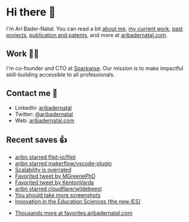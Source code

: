 # Hi there  👋

I'm Ari Bader-Natal. You can read a bit [about me](https://aribadernatal.com), [my current work](https://aribadernatal.com/projects/Sparkwise/), [past projects](https://aribadernatal.com/projects/), [publication and patents](https://aribadernatal.com/publications), and more at [aribadernatal.com](https://aribadernatal.com).

## Work  👨‍💻

I'm co-founder and CTO at [Sparkwise](https://sparkwise.co). Our mission is to make impactful skill-building accessible to all professionals.

## Contact me  💬 

- LinkedIn: [aribadernatal](https://linkedin.com/in/aribadernatal)
- Twitter: [@aribadernatal](https://twitter.com/aribadernatal)
- Web: [aribadernatal.com](https://aribadernatal.com)

## Recent saves  👍

<!--START_SECTION:feed-->
* [aribn starred flipt-io&#x2F;flipt](https:&#x2F;&#x2F;favorites.aribadernatal.com&#x2F;github-favorites&#x2F;2023&#x2F;02&#x2F;aribn-starred-flipt-io-flipt&#x2F;)
* [aribn starred makerflow&#x2F;vscode-plugin](https:&#x2F;&#x2F;favorites.aribadernatal.com&#x2F;github-favorites&#x2F;2023&#x2F;02&#x2F;aribn-starred-makerflow-vscode-plugin&#x2F;)
* [Scalability is overrated](https:&#x2F;&#x2F;favorites.aribadernatal.com&#x2F;pocket-favorites&#x2F;2023&#x2F;02&#x2F;scalability-is-overrated&#x2F;)
* [Favorited tweet by MGreenePhD](https:&#x2F;&#x2F;favorites.aribadernatal.com&#x2F;twitter-favorites&#x2F;2023&#x2F;02&#x2F;favorited-tweet-by-mgreenephd-3&#x2F;)
* [Favorited tweet by KentonVarda](https:&#x2F;&#x2F;favorites.aribadernatal.com&#x2F;twitter-favorites&#x2F;2023&#x2F;02&#x2F;favorited-tweet-by-kentonvarda&#x2F;)
* [aribn starred cloudflare&#x2F;wildebeest](https:&#x2F;&#x2F;favorites.aribadernatal.com&#x2F;github-favorites&#x2F;2023&#x2F;02&#x2F;aribn-starred-cloudflare-wildebeest&#x2F;)
* [You should take more screenshots](https:&#x2F;&#x2F;favorites.aribadernatal.com&#x2F;pocket-favorites&#x2F;2023&#x2F;02&#x2F;you-should-take-more-screenshots&#x2F;)
* [Innovation in the Education Sciences (the new IES)](https:&#x2F;&#x2F;favorites.aribadernatal.com&#x2F;pocket-favorites&#x2F;2023&#x2F;02&#x2F;innovation-in-the-education-sciences-the-new-ies&#x2F;)
<!--END_SECTION:feed-->
* [Thousands more at favorites.aribadernatal.com](https://favorites.aribadernatal.com)
